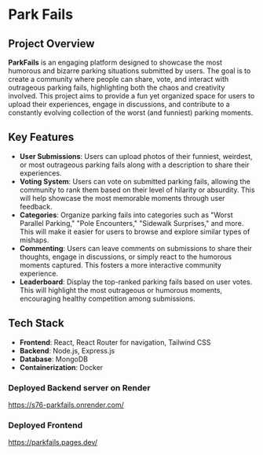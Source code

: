 # Park Fails

## Project Overview

**ParkFails** is an engaging platform designed to showcase the most humorous and bizarre parking situations submitted by users. The goal is to create a community where people can share, vote, and interact with outrageous parking fails, highlighting both the chaos and creativity involved. This project aims to provide a fun yet organized space for users to upload their experiences, engage in discussions, and contribute to a constantly evolving collection of the worst (and funniest) parking moments.

## Key Features

- **User Submissions**: Users can upload photos of their funniest, weirdest, or most outrageous parking fails along with a description to share their experiences.
- **Voting System**: Users can vote on submitted parking fails, allowing the community to rank them based on their level of hilarity or absurdity. This will help showcase the most memorable moments through user feedback.
- **Categories**: Organize parking fails into categories such as "Worst Parallel Parking," "Pole Encounters," "Sidewalk Surprises," and more. This will make it easier for users to browse and explore similar types of mishaps.
- **Commenting**: Users can leave comments on submissions to share their thoughts, engage in discussions, or simply react to the humorous moments captured. This fosters a more interactive community experience.
- **Leaderboard**: Display the top-ranked parking fails based on user votes. This will highlight the most outrageous or humorous moments, encouraging healthy competition among submissions.

## Tech Stack

- **Frontend**: React, React Router for navigation, Tailwind CSS
- **Backend**: Node.js, Express.js
- **Database**: MongoDB
- **Containerization**: Docker

### Deployed Backend server on Render
https://s76-parkfails.onrender.com/

### Deployed Frontend
https://parkfails.pages.dev/
